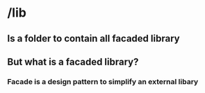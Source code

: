 # /lib

## Is a folder to contain all facaded library

## But what is a facaded library?

### Facade is a design pattern to simplify an external libary
